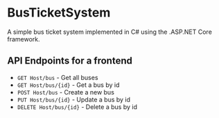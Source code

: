 # BusTicketSystem
A simple bus ticket system implemented in C# using the .ASP.NET Core framework.

## API Endpoints for a frontend
- `GET Host/bus` - Get all buses
- `GET Host/bus/{id}` - Get a bus by id
- `POST Host/bus` - Create a new bus
- `PUT Host/bus/{id}` - Update a bus by id
- `DELETE Host/bus/{id}` - Delete a bus by id